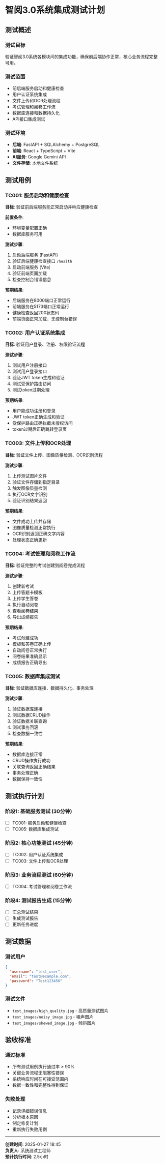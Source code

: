 # 智阅3.0系统集成测试计划

## 测试概述

### 测试目标
验证智阅3.0系统各模块间的集成功能，确保前后端协作正常，核心业务流程完整可用。

### 测试范围
- 前后端服务启动和健康检查
- 用户认证系统集成
- 文件上传和OCR处理流程
- 考试管理和阅卷工作流
- 数据库连接和数据持久化
- API接口集成测试

### 测试环境
- **后端**: FastAPI + SQLAlchemy + PostgreSQL
- **前端**: React + TypeScript + Vite
- **AI服务**: Google Gemini API
- **文件存储**: 本地文件系统

## 测试用例

### TC001: 服务启动和健康检查
**目标**: 验证前后端服务能正常启动并响应健康检查

**前置条件**:
- 环境变量配置正确
- 数据库服务可用

**测试步骤**:
1. 启动后端服务 (FastAPI)
2. 验证后端健康检查接口 `/health`
3. 启动前端服务 (Vite)
4. 验证前端页面加载
5. 检查控制台错误信息

**预期结果**:
- 后端服务在8000端口正常运行
- 前端服务在5173端口正常运行
- 健康检查返回200状态码
- 前端页面正常加载，无控制台错误

### TC002: 用户认证系统集成
**目标**: 验证用户登录、注册、权限验证流程

**测试步骤**:
1. 测试用户注册接口
2. 测试用户登录接口
3. 验证JWT token生成和验证
4. 测试受保护路由访问
5. 测试token过期处理

**预期结果**:
- 用户能成功注册和登录
- JWT token正确生成和验证
- 受保护路由正确拦截未授权访问
- token过期后正确跳转登录页

### TC003: 文件上传和OCR处理
**目标**: 验证文件上传、图像质量检测、OCR识别流程

**测试步骤**:
1. 上传测试图片文件
2. 验证文件存储到指定目录
3. 触发图像质量检测
4. 执行OCR文字识别
5. 验证识别结果返回

**预期结果**:
- 文件成功上传并存储
- 图像质量检测正常执行
- OCR识别返回正确文字内容
- 处理状态正确更新

### TC004: 考试管理和阅卷工作流
**目标**: 验证完整的考试创建到阅卷完成流程

**测试步骤**:
1. 创建新考试
2. 上传答题卡模板
3. 上传学生答卷
4. 执行自动阅卷
5. 查看阅卷结果
6. 导出成绩报告

**预期结果**:
- 考试创建成功
- 模板和答卷正确上传
- 自动阅卷正常执行
- 阅卷结果准确显示
- 成绩报告正确导出

### TC005: 数据库集成测试
**目标**: 验证数据库连接、数据持久化、事务处理

**测试步骤**:
1. 验证数据库连接
2. 测试数据CRUD操作
3. 验证数据关联查询
4. 测试事务回滚
5. 检查数据一致性

**预期结果**:
- 数据库连接正常
- CRUD操作执行成功
- 关联查询返回正确结果
- 事务处理正确
- 数据保持一致性

## 测试执行计划

### 阶段1: 基础服务测试 (30分钟)
- [ ] TC001: 服务启动和健康检查
- [ ] TC005: 数据库集成测试

### 阶段2: 核心功能测试 (45分钟)
- [ ] TC002: 用户认证系统集成
- [ ] TC003: 文件上传和OCR处理

### 阶段3: 业务流程测试 (60分钟)
- [ ] TC004: 考试管理和阅卷工作流

### 阶段4: 测试报告生成 (15分钟)
- [ ] 汇总测试结果
- [ ] 生成测试报告
- [ ] 更新任务进度

## 测试数据

### 测试用户
```json
{
  "username": "test_user",
  "email": "test@example.com",
  "password": "Test123456"
}
```

### 测试文件
- `test_images/high_quality.jpg` - 高质量测试图片
- `test_images/noisy_image.jpg` - 噪声图片
- `test_images/skewed_image.jpg` - 倾斜图片

## 验收标准

### 通过标准
- 所有测试用例执行通过率 ≥ 90%
- 关键业务流程无阻塞性错误
- 系统响应时间在可接受范围内
- 数据一致性和完整性得到保证

### 失败处理
- 记录详细错误信息
- 分析根本原因
- 制定修复计划
- 重新执行失败用例

---

**创建时间**: 2025-01-27 18:45  
**负责人**: 系统测试工程师  
**预计执行时间**: 2.5小时